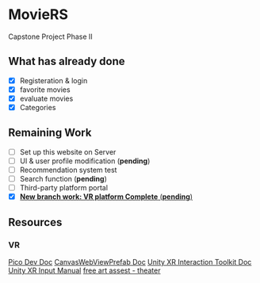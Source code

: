 # MovieRS

Capstone Project Phase II

## What has already done

- [x] Registeration & login
- [x] favorite movies
- [x] evaluate movies
- [x] Categories

## Remaining Work

- [ ] Set up this website on Server
- [ ] UI & user profile modification (**pending**)
- [ ] Recommendation system test
- [ ] Search function (**pending**)
- [ ] Third-party platform portal
- [x] [**New branch work: VR platform Complete** (**pending**)](/DevLog/VR_devLog.md)

## Resources
### VR
[Pico Dev Doc](https://developer-cn.pico-interactive.com/document/unity/)
[CanvasWebViewPrefab Doc](https://developer.vuplex.com/webview/CanvasWebViewPrefab)
[Unity XR Interaction Toolkit Doc](https://docs.unity3d.com/Packages/com.unity.xr.interaction.toolkit@2.0/manual/index.html)
[Unity XR Input Manual](https://docs.unity3d.com/Manual/xr_input.html)
[free art assest - theater](https://assetstore.unity.com/packages/3d/props/interior/vr-cinema-for-mobile-150120)
